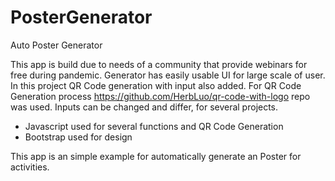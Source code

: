 # PosterGenerator
Auto Poster Generator

This app is build due to needs of a community that provide webinars for free during pandemic. Generator has easily usable UI for large scale of user. In this project QR Code generation with input also added. For QR Code Generation process https://github.com/HerbLuo/qr-code-with-logo repo was used. Inputs can be changed and differ, for several projects.

- Javascript used for several functions and QR Code Generation
- Bootstrap used for design

This app is an simple example for automatically generate an Poster for activities.
